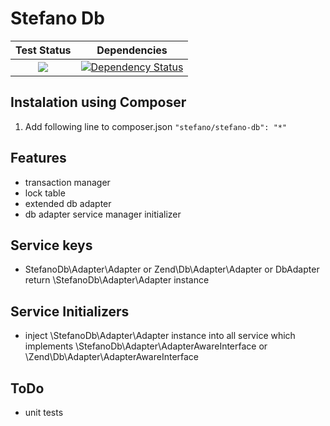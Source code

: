 Stefano Db
===================

| Test Status | Dependencies |
| :---: | :---: |
| <a href="https://travis-ci.org/bartko-s/stefano-db"><img src="https://secure.travis-ci.org/bartko-s/stefano-db.png?branch=master" /></a> | <a href='https://www.versioneye.com/user/projects/51bc294809732f0002004f51'><img src='https://www.versioneye.com/user/projects/51bc294809732f0002004f51/badge.png' alt="Dependency Status" /></a> |

Instalation using Composer
--------------------------
1. Add following line to composer.json  ``` "stefano/stefano-db": "*" ```

Features
------------
- transaction manager
- lock table
- extended db adapter
- db adapter service manager initializer

Service keys
------------
- StefanoDb\Adapter\Adapter or Zend\Db\Adapter\Adapter or DbAdapter return \StefanoDb\Adapter\Adapter instance

Service Initializers
--------------------
- inject \StefanoDb\Adapter\Adapter instance into all service which implements \StefanoDb\Adapter\AdapterAwareInterface or \Zend\Db\Adapter\AdapterAwareInterface

ToDo
-------
- unit tests